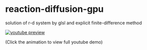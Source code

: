 # reaction-diffusion-gpu
solution of r-d system by glsl and explicit finite-difference method

[![youtube preview](http://j.gifs.com/oYLB0z.gif)](http://j.gifs.com/oYLB0z.gif)

(Click the animation to view full youtube demo)
